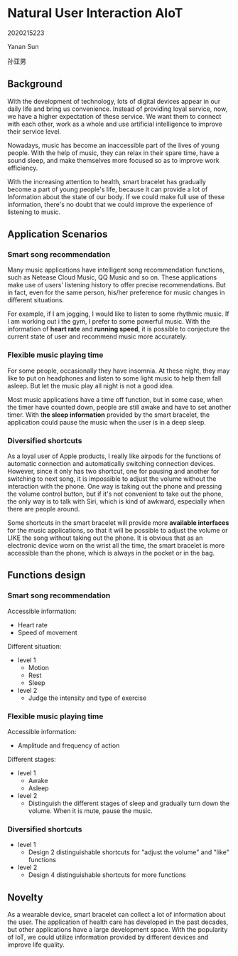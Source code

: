 # Natural User Interaction AIoT

2020215223

Yanan Sun

孙亚男

## Background

With the development of technology, lots of digital devices appear in our daily life and bring us convenience. Instead of providing loyal service, now, we have a higher expectation of these service. We want them to connect with each other, work as a whole and use artificial intelligence to improve their service level.

Nowadays, music has become an inaccessible part of the lives of young people. With the help of music, they can relax in their spare time, have a sound sleep, and make themselves more focused so as to improve work efficiency. 

With the increasing attention to health, smart bracelet has gradually become a part of young people's life, because it can provide a lot of Information about the state of our body. If we could make full use of these information, there's no doubt that we could improve the experience of listening to music.

## Application Scenarios

### Smart song recommendation

Many music applications have intelligent song recommendation functions, such as Netease Cloud Music, QQ Music and so on. These applications make use of users' listening history to offer precise recommendations. But in fact, even for the same person, his/her preference for music changes in different situations.

For example, if I am jogging, I would like to listen to some rhythmic music. If I am working out i the gym, I prefer to some powerful music. With the information of **heart rate** and **running speed**, it is possible to conjecture the current state of user and recommend music more accurately.

### Flexible music playing time

For some people, occasionally they have insomnia. At these night, they may like to put on headphones and listen to some light music to help them fall asleep. But let the music play all night is not a good idea. 

Most music applications have a time off function, but in some case, when the timer have counted down, people are still awake and have to set another timer. With t**he sleep information** provided by the smart bracelet, the application could pause the music when the user is in a deep sleep.

### Diversified shortcuts

As a loyal user of Apple products, I really like airpods for the functions of automatic connection and automatically switching connection devices. However, since it only has two shortcut, one for pausing and another for switching to next song, it is impossible to adjust the volume without the interaction with the phone. One way is taking out the phone and pressing the volume control button, but if it's not convenient to take out the phone, the only way is to talk with Siri, which is kind of awkward, especially when there are people around.

Some shortcuts in the smart bracelet will provide more **available interfaces** for the music applications, so that it will be possible to adjust the volume or LIKE the song without taking out the phone. It is obvious that as an electronic device worn on the wrist all the time, the smart bracelet is more accessible than the phone, which is always in the pocket or in the bag.

## Functions design

### Smart song recommendation

Accessible information:

- Heart rate
- Speed of movement

Different situation:

- level 1
  - Motion
  - Rest
  - Sleep
- level 2
  - Judge the intensity and type of exercise

### Flexible music playing time

Accessible information:

- Amplitude and frequency of action

Different stages:

- level 1
  - Awake
  - Asleep
- level 2
  - Distinguish the different stages of sleep and gradually turn down the volume. When it is mute, pause the music.

### Diversified shortcuts

- level 1
  - Design 2 distinguishable shortcuts for "adjust the volume" and "like" functions
- level 2
  - Design 4 distinguishable shortcuts for more functions

## Novelty

As a wearable device, smart bracelet can collect a lot of information about the user. The application of health care has developed in the past decades, but other applications  have a large development space. With the popularity of IoT, we could utilize information provided by different devices and improve life quality.